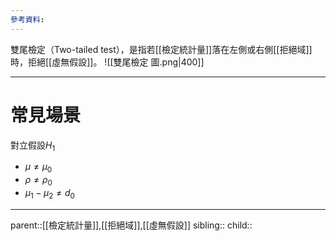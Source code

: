 ```yaml
---
參考資料:
---
```

雙尾檢定（Two-tailed test），是指若[[檢定統計量]]落在左側或右側[[拒絕域]]時，拒絕[[虛無假設]]。
![[雙尾檢定 圖.png|400]]

- - -
# 常見場景
對立假設$H_1$
- $\mu\neq\mu_0$
- $\rho\neq\rho_0$
- $\mu_1-\mu_2\neq d_0$
- - -
parent::[[檢定統計量]],[[拒絕域]],[[虛無假設]]
sibling::
child::